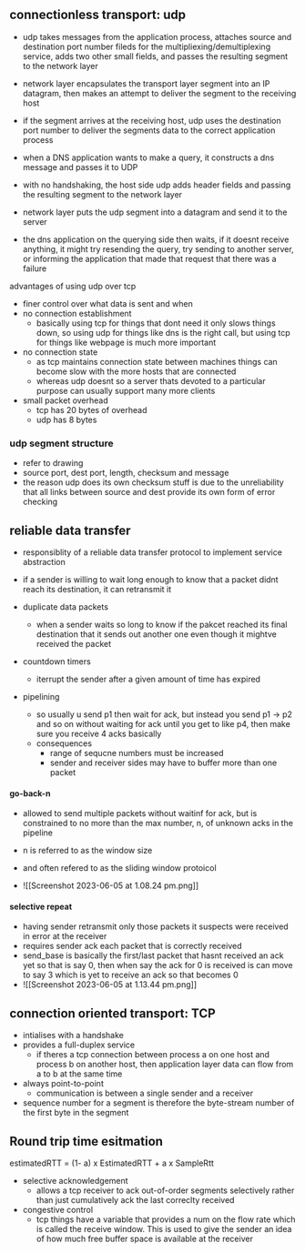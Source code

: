 ## connectionless transport: udp
- udp takes messages from the application process, attaches source and destination port number fileds for the multipliexing/demultiplexing service, adds two other small fields, and passes the resulting segment to the network layer
- network layer encapsulates the transport layer segment into an IP datagram, then makes an attempt to deliver the segment to the receiving host 
- if the segment arrives at the receiving host, udp uses the destination port number to deliver the segments data to the correct application process

- when a DNS application wants to make a query, it constructs a dns message and passes it to UDP
- with no handshaking, the host side udp adds header fields and passing the resulting segment to the network layer 
- network layer puts the udp segment into a datagram and send it to the server 
- the dns application on the querying side then waits, if it doesnt receive anything, it might try resending the query, try sending to another server, or informing the application that made that request that there was a failure 

advantages of using udp over tcp 
- finer control over what data is sent and when 
- no connection establishment 
	- basically using tcp for things that dont need it only slows things down, so using udp for things like dns is the right call, but using tcp for things like webpage is much more important 
- no connection state 
	- as tcp maintains connection state between machines things can become slow with the more hosts that are connected
	- whereas udp doesnt so a server thats devoted to a particular purpose can usually support many more clients 
- small packet overhead 
	- tcp has 20 bytes of overhead 
	- udp has 8 bytes

### udp segment structure 
- refer to drawing 
- source port, dest port, length, checksum and message 
- the reason udp does its own checksum stuff is due to the unreliability that all links between source and dest provide its own form of error checking 

## reliable data transfer 
- responsiblity of a reliable data transfer protocol to implement service abstraction 
- if a sender is willing to wait long enough to know that a packet didnt reach its destination, it can retransmit it 
- duplicate data packets 
	- when a sender waits so long to know if the pakcet reached its final destination that it sends out another one even though it mightve received the packet 
- countdown timers
	- iterrupt the sender after a given amount of time has expired 

- pipelining 
	- so usually u send p1 then wait for ack, but instead you send p1 -> p2 and so on without waiting for ack until you get to like p4, then make sure you receive 4 acks basically 
	- consequences 
		- range of sequcne numbers must be increased 
		- sender and receiver sides may have to buffer more than one packet 

#### go-back-n
- allowed to send multiple packets without waitinf for ack, but is constrained to no more than the max number, n, of unknown acks in the pipeline
- n is referred to as the window size 
- and often refered to as the sliding window protoicol

- ![[Screenshot 2023-06-05 at 1.08.24 pm.png]]


#### selective repeat 
- having sender retransmit only those packets it suspects were received in error at the receiver 
- requires sender ack each packet that is correctly received 
- send_base is basically the first/last packet that hasnt received an ack yet so that is say 0, then when say the ack for 0 is received is can move to say 3 which is yet to receive an ack so that becomes 0 
- ![[Screenshot 2023-06-05 at 1.13.44 pm.png]]

## connection oriented transport: TCP 
- intialises with a handshake 
- provides a full-duplex service 
	- if theres a tcp connection between process a on one host and process b on another host, then application layer data can flow from a to b at the same time 
- always point-to-point 
	- communication is between a single sender and a receiver
- sequence number for a segment is therefore the byte-stream number of the first byte in the segment

## Round trip time esitmation 
estimatedRTT = (1- a) x EstimatedRTT + a x SampleRtt

- selective acknowledgement 
	- allows a tcp receiver to ack out-of-order segments selectively rather than just cumulatively ack the last correclty received 
- congestive control
	- tcp things have a variable that provides a num on the flow rate  which is called the receive window. This is used to give the sender an idea of how much free buffer space is available at the receiver 